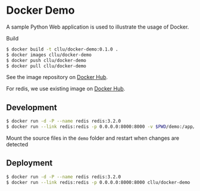 # Docker Demo

A sample Python Web application is used to illustrate the usage of Docker.

Build

```bash
$ docker build -t cllu/docker-demo:0.1.0 .
$ docker images cllu/docker-demo
$ docker push cllu/docker-demo
$ docker pull cllu/docker-demo
```

See the image repository on [Docker Hub](https://hub.docker.com/r/cllu/docker-demo/tags/).

For redis, we use existing image on [Docker Hub](https://hub.docker.com/_/redis/).

## Development

```bash
$ docker run -d -P --name redis redis:3.2.0
$ docker run --link redis:redis -p 0.0.0.0:8000:8000 -v $PWD/demo:/app/demo cllu/docker-demo python /app/server.py
```

Mount the source files in the `demo` folder and restart when changes are detected

## Deployment

```bash
$ docker run -d -P --name redis redis:3.2.0
$ docker run --link redis:redis -p 0.0.0.0:8000:8000 cllu/docker-demo
```
